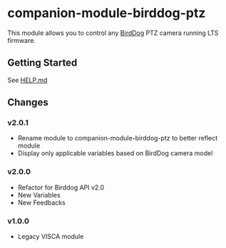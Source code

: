 # companion-module-birddog-ptz

This module allows you to control any [BirdDog](https://birddog.tv/ptz-range/) PTZ camera running LTS firmware.

## Getting Started
See [HELP.md](https://github.com/bitfocus/companion-module-birddog-ptz/blob/main/HELP.md)

## Changes
### v2.0.1
- Rename module to companion-module-birddog-ptz to better reflect module
- Display only applicable variables based on BirdDog camera model
### v2.0.0
- Refactor for Birddog API v2.0
- New Variables
- New Feedbacks
### v1.0.0
- Legacy VISCA module